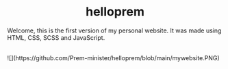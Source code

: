 <h1 align = "center">helloprem</h1>
<p>Welcome, this is the first version of my personal website. It was made using HTML, CSS, SCSS and JavaScript.</p>
<br>
![](https://github.com/Prem-minister/helloprem/blob/main/mywebsite.PNG)
